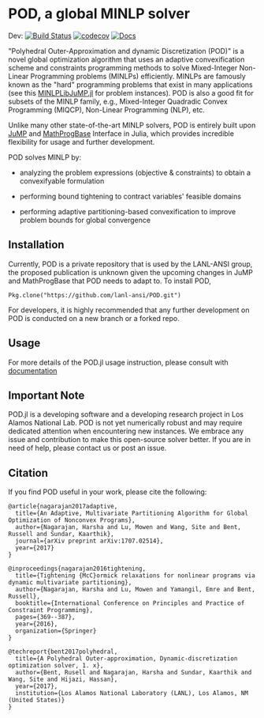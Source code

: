 # POD, a global MINLP solver <span style="color:black"></span>

Dev: [![Build Status](https://travis-ci.org/lanl-ansi/POD.jl.svg?branch=master)](https://travis-ci.org/lanl-ansi/POD.jl)
[![codecov](https://codecov.io/gh/lanl-ansi/POD.jl/branch/master/graph/badge.svg)](https://codecov.io/gh/lanl-ansi/POD.jl) [![Docs](https://img.shields.io/badge/docs-latest-blue.svg)](https://lanl-ansi.github.io/POD.jl/latest)

"Polyhedral Outer-Approximation and dynamic Discretization (POD)" is a novel global optimization algorithm that uses an adaptive convexification scheme and constraints programming methods to solve Mixed-Integer Non-Linear Programming problems (MINLPs) efficiently. MINLPs are famously known as the "hard" programming problems that exist in many applications (see this [MINLPLibJuMP.jl](https://github.com/lanl-ansi/MINLPLibJuMP.jl) for problem instances). POD is also a good fit for subsets of the MINLP family, e.g., Mixed-Integer Quadradic Convex Programming (MIQCP), Non-Linear Programming (NLP), etc.

Unlike many other state-of-the-art MINLP solvers, POD is entirely built upon [JuMP](https://github.com/JuliaOpt/JuMP.jl) and [MathProgBase](https://github.com/JuliaOpt/MathProgBase.jl) Interface in Julia, which provides incredible flexibility for usage and further development.

POD solves MINLP by:

* analyzing the problem expressions (objective & constraints) to obtain a convexifyable formulation

* performing bound tightening to contract variables' feasible domains

* performing adaptive partitioning-based convexification to improve problem bounds for global convergence


## Installation

Currently, POD is a private repository that is used by the LANL-ANSI group, the proposed publication is unknown given the upcoming changes in JuMP and MathProgBase that POD needs to adapt to. To install POD,

`Pkg.clone("https://github.com/lanl-ansi/POD.git")`

For developers, it is highly recommended that any further development on POD is conducted on a new branch or a forked repo.

## Usage
For more details of the POD.jl usage instruction, please consult with [documentation](https://lanl-ansi.github.io/POD.jl/latest/)

## Important Note
POD.jl is a developing software and a developing research project in Los Alamos National Lab. POD is not yet numerically robust and may require dedicated attention when encountering new instances. We embrace any issue and contribution to make this open-source solver better. If you are in need of help, please contact us or post an issue.

## Citation

If you find POD useful in your work, please cite the following:
```
@article{nagarajan2017adaptive,
  title={An Adaptive, Multivariate Partitioning Algorithm for Global Optimization of Nonconvex Programs},
  author={Nagarajan, Harsha and Lu, Mowen and Wang, Site and Bent, Russell and Sundar, Kaarthik},
  journal={arXiv preprint arXiv:1707.02514},
  year={2017}
}

@inproceedings{nagarajan2016tightening,
  title={Tightening {McC}ormick relaxations for nonlinear programs via dynamic multivariate partitioning},
  author={Nagarajan, Harsha and Lu, Mowen and Yamangil, Emre and Bent, Russell},
  booktitle={International Conference on Principles and Practice of Constraint Programming},
  pages={369--387},
  year={2016},
  organization={Springer}
}

@techreport{bent2017polyhedral,
  title={A Polyhedral Outer-approximation, Dynamic-discretization optimization solver, 1. x},
  author={Bent, Rusell and Nagarajan, Harsha and Sundar, Kaarthik and Wang, Site and Hijazi, Hassan},
  year={2017},
  institution={Los Alamos National Laboratory (LANL), Los Alamos, NM (United States)}
}
```
